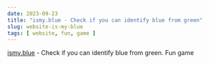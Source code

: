```yaml
---
date: 2023-09-23
title: "ismy.blue - Check if you can identify blue from green"
slug: website-is-my-blue
tags: [ website, fun, game ]
---
```




[ismy.blue][1] - Check if you can identify blue from green. Fun game



  [1]: https://ismy.blue/
